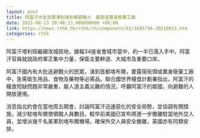 ```yaml
---
layout: post
title: 阿富汗大批民眾湧到喀布爾避戰火　露宿或置身廢棄工廠
date: 2021-08-13 20:48:13.000000000 +08:00
link: https://news.rthk.hk/rthk/ch/component/k2/1605796-20210813.htm
categories: rthk
---
```


阿富汗塔利班繼續攻城掠地，據報34座省會城市當中，約一半已落入手中。阿富汗官員就說政府軍正集中力量，保衛主要幹道、大城市及重要口岸。

阿富汗國內有大批逃避戰火的民眾，湧到首都喀布爾，要露宿街頭或置身廢棄工廠中，急需衛生用品、食物及藥物等必需品。聯合國世界糧食計劃署指出，阿富汗的糧食短缺問題非常嚴重，屬人道主義災難的情況，呼籲阿富汗的鄰國，向避難的人開放邊境。

消息指北約會在當地周五開會，討論阿富汗迅速惡化的安全局勢，並協調有關措施，減少駐喀布爾使領館人員數目。較早前美國已宣布將進一步撤離駐當地外交人員，並增派幾千名美軍到喀布爾機場，確保外交人員安全撤離，英國亦有同類安排。
